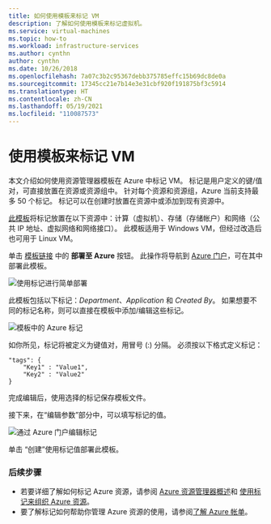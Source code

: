 ```yaml
---
title: 如何使用模板来标记 VM
description: 了解如何使用模板来标记虚拟机。
ms.service: virtual-machines
ms.topic: how-to
ms.workload: infrastructure-services
ms.author: cynthn
author: cynthn
ms.date: 10/26/2018
ms.openlocfilehash: 7a07c3b2c95367debb375785effc15b69dc8de0a
ms.sourcegitcommit: 17345cc21e7b14e3e31cbf920f191875bf3c5914
ms.translationtype: HT
ms.contentlocale: zh-CN
ms.lasthandoff: 05/19/2021
ms.locfileid: "110087573"
---
```

# <a name="tagging-a-vm-using-a-template"></a>使用模板来标记 VM

本文介绍如何使用资源管理器模板在 Azure 中标记 VM。 标记是用户定义的键/值对，可直接放置在资源或资源组中。 针对每个资源和资源组，Azure 当前支持最多 50 个标记。 标记可以在创建时放置在资源中或添加到现有资源中。

[此模板](https://github.com/Azure/azure-quickstart-templates/tree/master/quickstarts/microsoft.compute/vm-tags)将标记放置在以下资源中：计算（虚拟机）、存储（存储帐户）和网络（公共 IP 地址、虚拟网络和网络接口）。 此模板适用于 Windows VM，但经过改造后也可用于 Linux VM。

单击 [模板链接](https://github.com/Azure/azure-quickstart-templates/tree/master/quickstarts/microsoft.compute/vm-tags) 中的 **部署至 Azure** 按钮。 此操作将导航到 [Azure 门户](https://portal.azure.com/)，可在其中部署此模板。

![使用标记进行简单部署](./media/tag/deploy-to-azure-tags.png)

此模板包括以下标记：*Department*、*Application* 和 *Created By*。 如果想要不同的标记名称，则可以直接在模板中添加/编辑这些标记。

![模板中的 Azure 标记](./media/tag/azure-tags-in-a-template.png)

如你所见，标记将被定义为键值对，用冒号 (:) 分隔。 必须按以下格式定义标记：

```config
"tags": {
    "Key1" : "Value1",
    "Key2" : "Value2"
}
```

完成编辑后，使用选择的标记保存模板文件。

接下来，在“编辑参数”部分中，可以填写标记的值。 

![通过 Azure 门户编辑标记](./media/tag/edit-tags-in-azure-portal.png)

单击  “创建”使用标记值部署此模板。

### <a name="next-steps"></a>后续步骤

- 若要详细了解如何标记 Azure 资源，请参阅 [Azure 资源管理器概述](../azure-resource-manager/management/overview.md)和 [使用标记来组织 Azure 资源](../azure-resource-manager/management/tag-resources.md)。
- 要了解标记如何帮助你管理 Azure 资源的使用，请参阅[了解 Azure 帐单](../cost-management-billing/understand/review-individual-bill.md)。
